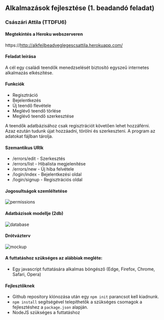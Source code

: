 ## Alkalmazások fejlesztése (1. beadandó feladat)
### Császári Attila (TTDFU6)

#### Megtekintés a Heroku webszerveren
https://http://alkfejlbeadveglegescsattila.herokuapp.com/

#### Feladat leírása
A cél egy családi teendők menedzselését biztosító egyszeű internetes alkalmazás elkészítése.

#### Funkciók
* Regisztráció
* Bejelentkezés
* Új teendő flevétele
* Meglévő teendő törlése
* Meglévő teendő szerkesztése

A teendők adatbázisához csak regisztrációt követően lehet hozzáférni. Azaz ezután tudunk újat hozzáadni, törölni és szerkeszteni. A program az adatokat fájlban tárolja.

#### Szemantikus URIk
* /errors/edit - Szerkesztés
* /errors/list - Hibalista megjelenítése
* /errors/new - Új hiba felvétele
* /login/index - Bejelentkezési oldal
* /login/signup - Regisztrációs oldal

#### Jogosultságok szemléltetése
![permissions](http://kepfeltoltes.hu/151108/jogosultsagok_www.kepfeltoltes.hu_.png)

#### Adatbázisok modellje (2db)
![database](http://kepfeltoltes.hu/151108/abmodell_www.kepfeltoltes.hu_.png)

#### Drótvázterv
![mockup](http://kepfeltoltes.hu/151108/mockup_www.kepfeltoltes.hu_.png)

#### A futtatáshoz szükséges az alábbiak megléte:
- Egy javascript futtatására alkalmas böngésző (Edge, Firefox, Chrome, Safari, Opera)

#### Fejlesztőknek
- Github repository klónozása után egy ``` npm init ``` parancsot kell kiadnunk.
- ``` npm install ``` segítségével telepíthetők a szükséges csomagok a fejlesztéshez a ``` package.json ``` alapján.
- NodeJS szükséges a futtatáshoz


